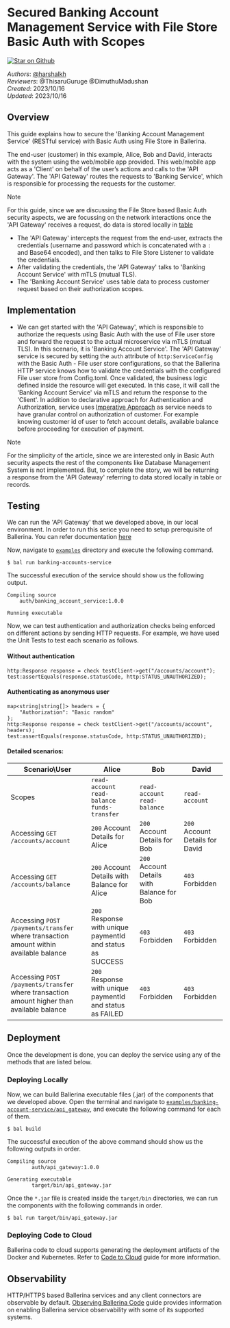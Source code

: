 # Secured Banking Account Management Service with File Store Basic Auth with Scopes

[![Star on Github](https://img.shields.io/badge/-Star%20on%20Github-blue?style=social&logo=github)](https://github.com/ballerina-platform/module-ballerina-auth)

_Authors_: [@harshalkh](https://github.com/harshalkh) \
_Reviewers_: @ThisaruGuruge @DimuthuMadushan \
_Created_: 2023/10/16 \
_Updated_: 2023/10/16

## Overview

This guide explains how to secure the 'Banking Account Management Service' (RESTful service) with Basic Auth using File Store in Ballerina. 

The end-user (customer) in this example, Alice, Bob and David, interacts with the system using the web/mobile app provided.
This web/mobile app acts as a 'Client' on behalf of the user’s actions and calls to the 'API Gateway'. The 'API Gateway'
routes the requests to 'Banking Service', which is responsible for processing the requests for the customer. 

> [!NOTE]
> For this guide, since we are discussing the File Store based Basic Auth security aspects, we are focussing on the network 
interactions once the 'API Gateway' receives a request, do data is stored locally in [table](https://ballerina.io/learn/by-example/table/)

- The 'API Gateway' intercepts the request from the end-user, extracts the credentials (username and password which is 
  concatenated with a `:` and Base64 encoded), and then talks to File Store Listener to validate the credentials.
- After validating the credentials, the 'API Gateway' talks to 'Banking Account Service' with mTLS (mutual TLS).
- The 'Banking Account Service' uses table data to process customer request based on their authorization scopes.

## Implementation

- We can get started with the 'API Gateway', which is responsible to authorize the requests using Basic Auth with
  the use of File user store and forward the request to the actual microservice via mTLS (mutual TLS). In this scenario,
  it is 'Banking Account Service'. The 'API Gateway' service is secured by setting the `auth` attribute of `http:ServiceConfig`
  with the Basic Auth - File user store configurations, so that the Ballerina HTTP service knows how to validate the 
  credentials with the configured File user store from Config.toml. Once validated, the business logic defined inside the resource 
  will get executed. In this case, it will call the 'Banking Account Service' via mTLS and return the response to the 'Client'.
  In addition to declarative approach for Authentication and Authorization, service uses [Imperative Approach](https://ballerina.io/spec/http/#912-imperative-approach)
  as service needs to have granular control on authorization of customer. For example knowing customer id of user to fetch
  account details, available balance before proceeding for execution of payment.

> [!NOTE]
> For the simplicity of the article, since we are interested only in Basic Auth security aspects the rest of the
components like Database Management System is not implemented. But, to complete the story, we
will be returning a response from the 'API Gateway' referring to data stored locally in table or records.

## Testing

We can run the 'API Gateway' that we developed above, in our local environment.
In order to run this serice you need to setup prerequisite of Ballerina.
You can refer documentation [here](https://ballerina.io/learn/get-started/)

Now, navigate to [`examples`](../) directory and execute the following command.
```shell
$ bal run banking-accounts-service
```

The successful execution of the service should show us the following output.
```shell
Compiling source
    auth/banking_account_service:1.0.0

Running executable
```

Now, we can test authentication and authorization checks being enforced on different actions by sending HTTP requests.
For example, we have used the Unit Tests to test each scenario as follows.

#### Without authentication

```ballerina
http:Response response = check testClient->get("/accounts/account");
test:assertEquals(response.statusCode, http:STATUS_UNAUTHORIZED);
```

#### Authenticating as anonymous user

```ballerina
map<string|string[]> headers = {
    "Authorization": "Basic random"
};
http:Response response = check testClient->get("/accounts/account", headers);
test:assertEquals(response.statusCode, http:STATUS_UNAUTHORIZED);
```

#### Detailed scenarios:

| Scenario\User | Alice | Bob | David |
| --- | --- | --- | --- |
| Scopes | `read-account` `read-balance` `funds-transfer` | `read-account` `read-balance` | `read-account` |
| Accessing `GET /accounts/account` | `200` Account Details for Alice | `200` Account Details for Bob | `200` Account Details for David |
| Accessing `GET /accounts/balance` | `200` Account Details with Balance for Alice | `200` Account Details with Balance for Bob | `403` Forbidden |
| Accessing `POST /payments/transfer` where transaction amount within available balance | `200` Response with unique paymentId and status as SUCCESS | `403` Forbidden | `403` Forbidden |
| Accessing `POST /payments/transfer` where transaction amount higher than available balance| `200` Response with unique paymentId and status as FAILED | `403` Forbidden | `403` Forbidden |



## Deployment

Once the development is done, you can deploy the service using any of the methods that are listed below.

### Deploying Locally

Now, we can build Ballerina executable files (.jar) of the components that we developed above. Open the terminal and
navigate to [`examples/banking-account-service/api_gateway`](./api_gateway), and execute the following command for
each of them.

```shell
$ bal build
```

The successful execution of the above command should show us the following outputs in order.

```shell
Compiling source
        auth/api_gateway:1.0.0

Generating executable
        target/bin/api_gateway.jar
```

Once the `*.jar` file is created inside the `target/bin` directories, we can run the components with the following
commands in order.

```shell
$ bal run target/bin/api_gateway.jar
```

### Deploying Code to Cloud

Ballerina code to cloud supports generating the deployment artifacts of the Docker and Kubernetes.
Refer to [Code to Cloud](https://ballerina.io/learn/user-guide/deployment/code-to-cloud/) guide for more information.

## Observability

HTTP/HTTPS based Ballerina services and any client connectors are observable by default.
[Observing Ballerina Code](https://ballerina.io/learn/user-guide/observability/observing-ballerina-code/) guide provides
information on enabling Ballerina service observability with some of its supported systems.
